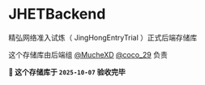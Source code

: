 # JHETBackend

精弘网络准入试炼（ JingHongEntryTrial ）正式后端存储库

这个存储库由后端组 [@MucheXD](https://github.com/MucheXD) [@coco_29](https://github.com/tonyp8) 负责

**🎉 这个存储库于 `2025-10-07` 验收完毕**
